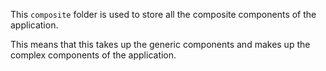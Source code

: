 This `composite` folder is used to store all the composite components of the application.

This means that this takes up the generic components and makes up the complex components of the application.
